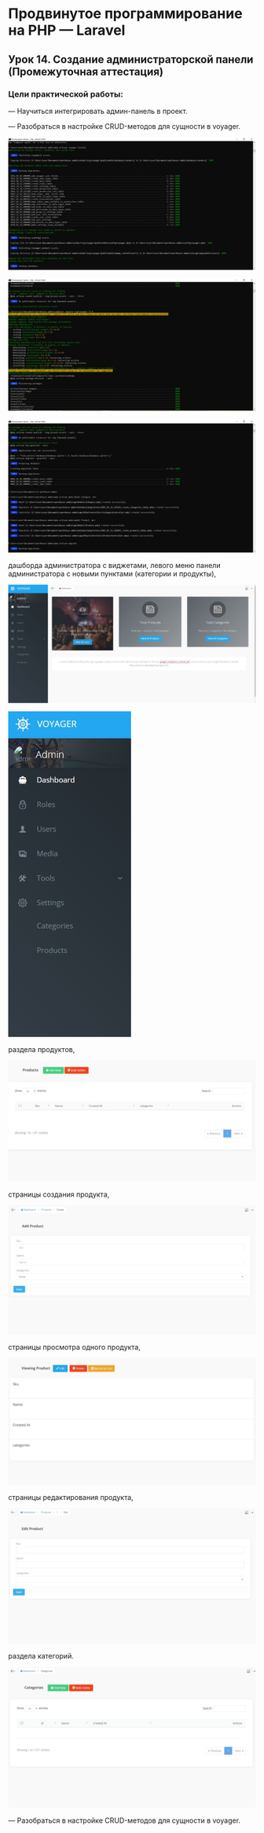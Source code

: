 # Продвинутое программирование на PHP — Laravel

## Урок 14. Создание администраторской панели (Промежуточная аттестация)

### Цели практической работы:

— Научиться интегрировать админ-панель в проект.

— Разобраться в настройке CRUD-методов для сущности в voyager.

![Скриншот](img1.png)

![Скриншот](img2.png)

![Скриншот](img3.png)

  дашборда администратора с виджетами,
  левого меню панели администратора с новыми пунктами (категории и продукты),

![Скриншот](admin.jpg)

![Скриншот](menu.jpg)

раздела продуктов,

![Скриншот](products.jpg)

страницы создания продукта,

![Скриншот](add.jpg)

страницы просмотра одного продукта,

![Скриншот](view.jpg)

страницы редактирования продукта,

![Скриншот](edit.jpg)

 раздела категорий.

![Скриншот](category.jpg)


— Разобраться в настройке CRUD-методов для сущности в voyager.

